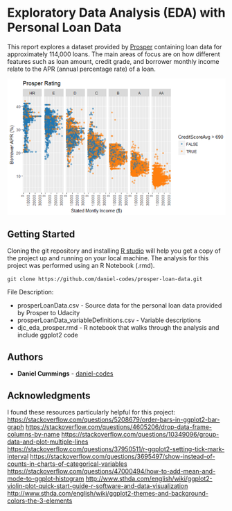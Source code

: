 # Exploratory Data Analysis (EDA) with Personal Loan Data

This report explores a dataset provided by [Prosper](https://www.prosper.com) containing loan data for approximately 114,000 loans. The main areas of focus are on how different features such as loan amount, credit grade, and borrower monthly income relate to the APR (annual percentage rate) of a loan. 

<img src="images/readme_fig.png" />

## Getting Started

Cloning the git repository and installing [R studio](https://www.rstudio.com/) will help you get a copy of the project up and running on your local machine. The analysis for this project was performed using an R Notebook (.rmd).

```
git clone https://github.com/daniel-codes/prosper-loan-data.git
```

File Description:
* prosperLoanData.csv - Source data for the personal loan data provided by Prosper to Udacity
* prosperLoanData_variableDefinitions.csv - Variable descriptions
* djc_eda_prosper.rmd - R notebook that walks through the analysis and include ggplot2 code

## Authors

- **Daniel Cummings** - [daniel-codes](https://github.com/daniel-codes)

## Acknowledgments

I found these resources particularly helpful for this project: 
https://stackoverflow.com/questions/5208679/order-bars-in-ggplot2-bar-graph
https://stackoverflow.com/questions/4605206/drop-data-frame-columns-by-name
https://stackoverflow.com/questions/10349096/group-data-and-plot-multiple-lines
https://stackoverflow.com/questions/37950511/r-ggplot2-setting-tick-mark-interval 
https://stackoverflow.com/questions/3695497/show-instead-of-counts-in-charts-of-categorical-variables
https://stackoverflow.com/questions/47000494/how-to-add-mean-and-mode-to-ggplot-histogram
http://www.sthda.com/english/wiki/ggplot2-violin-plot-quick-start-guide-r-software-and-data-visualization
http://www.sthda.com/english/wiki/ggplot2-themes-and-background-colors-the-3-elements